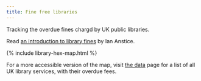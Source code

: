 ```yaml
---
title: Fine free libraries
---
```


Tracking the overdue fines chargd by UK public libraries.

Read [an introduction to library fines](/introduction) by Ian Anstice.

{% include library-hex-map.html %}

For a more accessible version of the map, visit [the data](/data) page for a list of all UK library services, with their overdue fees.
